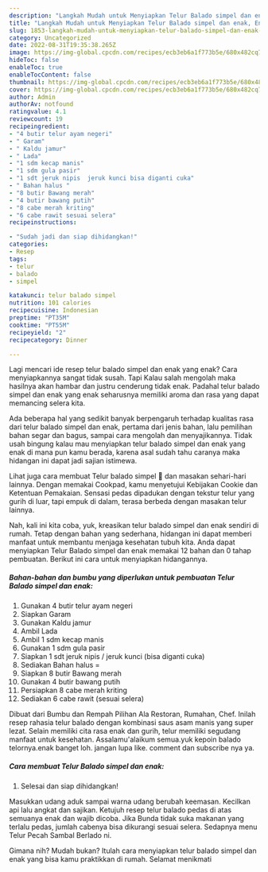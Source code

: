 ```yaml
---
description: "Langkah Mudah untuk Menyiapkan Telur Balado simpel dan enak, Enak"
title: "Langkah Mudah untuk Menyiapkan Telur Balado simpel dan enak, Enak"
slug: 1853-langkah-mudah-untuk-menyiapkan-telur-balado-simpel-dan-enak-enak
category: Uncategorized
date: 2022-08-31T19:35:38.265Z
image: https://img-global.cpcdn.com/recipes/ecb3eb6a1f773b5e/680x482cq70/telur-balado-simpel-dan-enak-foto-resep-utama.jpg
hideToc: false
enableToc: true
enableTocContent: false
thumbnail: https://img-global.cpcdn.com/recipes/ecb3eb6a1f773b5e/680x482cq70/telur-balado-simpel-dan-enak-foto-resep-utama.jpg
cover: https://img-global.cpcdn.com/recipes/ecb3eb6a1f773b5e/680x482cq70/telur-balado-simpel-dan-enak-foto-resep-utama.jpg
author: Admin
authorAv: notfound
ratingvalue: 4.1
reviewcount: 19
recipeingredient:
- "4 butir telur ayam negeri"
- " Garam"
- " Kaldu jamur"
- " Lada"
- "1 sdm kecap manis"
- "1 sdm gula pasir"
- "1 sdt jeruk nipis  jeruk kunci bisa diganti cuka"
- " Bahan halus "
- "8 butir Bawang merah"
- "4 butir bawang putih"
- "8 cabe merah kriting"
- "6 cabe rawit sesuai selera"
recipeinstructions:

- "Sudah jadi dan siap dihidangkan!"
categories:
- Resep
tags:
- telur
- balado
- simpel

katakunci: telur balado simpel 
nutrition: 101 calories
recipecuisine: Indonesian
preptime: "PT35M"
cooktime: "PT55M"
recipeyield: "2"
recipecategory: Dinner

---
```



Lagi mencari ide resep telur balado simpel dan enak yang enak? Cara menyiapkannya sangat tidak susah. Tapi Kalau salah mengolah maka hasilnya akan hambar dan justru cenderung tidak enak. Padahal telur balado simpel dan enak yang enak seharusnya memiliki aroma dan rasa yang dapat memancing selera kita.


Ada beberapa hal yang sedikit banyak berpengaruh terhadap kualitas rasa dari telur balado simpel dan enak, pertama dari jenis bahan, lalu pemilihan bahan segar dan bagus, sampai cara mengolah dan menyajikannya. Tidak usah bingung kalau mau menyiapkan telur balado simpel dan enak yang enak di mana pun kamu berada, karena asal sudah tahu caranya maka hidangan ini dapat jadi sajian istimewa.

Lihat juga cara membuat Telur balado simpel 🤤 dan masakan sehari-hari lainnya. Dengan memakai Cookpad, kamu menyetujui Kebijakan Cookie dan Ketentuan Pemakaian. Sensasi pedas dipadukan dengan tekstur telur yang gurih di luar, tapi empuk di dalam, terasa berbeda dengan masakan telur lainnya.


Nah, kali ini kita coba, yuk, kreasikan telur balado simpel dan enak sendiri di rumah. Tetap dengan bahan yang sederhana, hidangan ini dapat memberi manfaat untuk membantu menjaga kesehatan tubuh kita. Anda dapat menyiapkan Telur Balado simpel dan enak memakai 12 bahan dan 0 tahap pembuatan. Berikut ini cara untuk menyiapkan hidangannya.

<!--inarticleads1-->

##### Bahan-bahan dan bumbu yang diperlukan untuk pembuatan Telur Balado simpel dan enak:

1. Gunakan 4 butir telur ayam negeri
1. Siapkan  Garam
1. Gunakan  Kaldu jamur
1. Ambil  Lada
1. Ambil 1 sdm kecap manis
1. Gunakan 1 sdm gula pasir
1. Siapkan 1 sdt jeruk nipis / jeruk kunci (bisa diganti cuka)
1. Sediakan  Bahan halus =
1. Siapkan 8 butir Bawang merah
1. Gunakan 4 butir bawang putih
1. Persiapkan 8 cabe merah kriting
1. Sediakan 6 cabe rawit (sesuai selera)


Dibuat dari Bumbu dan Rempah Pilihan Ala Restoran, Rumahan, Chef. Inilah resep rahasia telur balado dengan kombinasi saus asam manis yang super lezat. Selain memiliki cita rasa enak dan gurih, telur memiliki segudang manfaat untuk kesehatan. Assalamu&#39;alaikum semua.yuk kepoin balado telornya.enak banget loh. jangan lupa like. comment dan subscribe nya ya. 

<!--inarticleads2-->

##### Cara membuat Telur Balado simpel dan enak:


1. Selesai dan siap dihidangkan!

Masukkan udang aduk sampai warna udang berubah keemasan. Kecilkan api lalu angkat dan sajikan. Ketujuh resep telur balado pedas di atas semuanya enak dan wajib dicoba. Jika Bunda tidak suka makanan yang terlalu pedas, jumlah cabenya bisa dikurangi sesuai selera. Sedapnya menu Telur Pecah Sambal Berlado ni. 

Gimana nih? Mudah bukan? Itulah cara menyiapkan telur balado simpel dan enak yang bisa kamu praktikkan di rumah. Selamat menikmati
